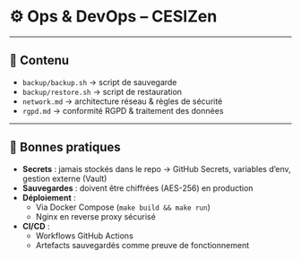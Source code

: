 # ⚙️ Ops & DevOps – CESIZen
---

## 📂 Contenu
- `backup/backup.sh` → script de sauvegarde
- `backup/restore.sh` → script de restauration
- `network.md` → architecture réseau & règles de sécurité
- `rgpd.md` → conformité RGPD & traitement des données

---

## 🔐 Bonnes pratiques
- **Secrets** : jamais stockés dans le repo → GitHub Secrets, variables d’env, gestion externe (Vault)
- **Sauvegardes** : doivent être chiffrées (AES-256) en production
- **Déploiement** :
  - Via Docker Compose (`make build && make run`)
  - Nginx en reverse proxy sécurisé
- **CI/CD** :
  - Workflows GitHub Actions
  - Artefacts sauvegardés comme preuve de fonctionnement

